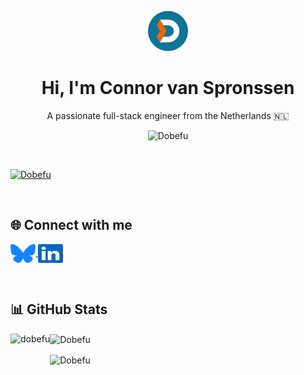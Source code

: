 <p align="center">
  <img
    src="https://raw.githubusercontent.com/Dobefu/Dobefu/refs/heads/main/img/logo.svg"
    alt=""
    height="64"
  />
</p>

<h1 align="center">Hi, I'm Connor van Spronssen</h1>
<p align="center">A passionate full-stack engineer from the Netherlands 🇳🇱</p>

<p align="center">
  <img src="https://komarev.com/ghpvc/?username=dobefu&label=Profile%20views&color=0284c7" alt="Dobefu" />
</p>

<p>&nbsp;</p>

<p>
  <a href="https://github.com/ryo-ma/github-profile-trophy">
    <img src="https://github-profile-trophy.vercel.app/?username=dobefu&theme=gitdimmed&margin-w=15&margin-h=15" alt="Dobefu" />
  </a>
</p>

<p>&nbsp;</p>

<h2>🌐 Connect with me</h2>
<p>
  <a href="https://bsky.app/profile/connor.nl" target="blank">
    <img align="center" src="https://raw.githubusercontent.com/Dobefu/Dobefu/refs/heads/main/img/bluesky.svg" alt="connor.nl" height="30" width="40" />
  </a>
  
  <a href="https://linkedin.com/in/connor-van-spronssen" target="blank">
    <img align="center" src="https://raw.githubusercontent.com/Dobefu/Dobefu/refs/heads/main/img/linkedin.svg" alt="connor-van-spronssen" height="30" width="40" />
  </a>
</p>

<p>&nbsp;</p>

<h2 align="left">📊 GitHub Stats</h2>

<p>
  <img
    align="left"
    src="https://github-readme-stats.vercel.app/api/top-langs?username=dobefu&show_icons=true&locale=en&layout=pie&theme=github_dark_dimmed"
    alt="dobefu"
    height="419"
  />
</p>

<p>
  <img
    align="center"
    src="https://github-readme-stats.vercel.app/api?username=dobefu&show_icons=true&locale=en&card_width=450&theme=github_dark_dimmed"
    alt="Dobefu"
    height="200"
  />
</p>

<p>
  <img
    align="center"
    src="https://github-readme-streak-stats.herokuapp.com/?user=dobefu&card_width=450&theme=github_dark_dimmed"
    alt="Dobefu"
    height="200"
  />
</p>
